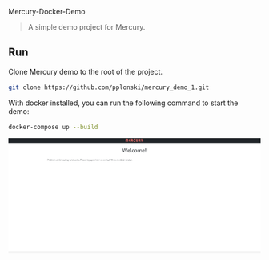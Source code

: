 Mercury-Docker-Demo

>  A simple demo project for Mercury.


##  Run

Clone Mercury demo to the root of the project.

```bash
git clone https://github.com/pplonski/mercury_demo_1.git
```

With docker installed, you can run the following command to start the demo:


```bash
docker-compose up --build
```


![Result](demo-result.png)

